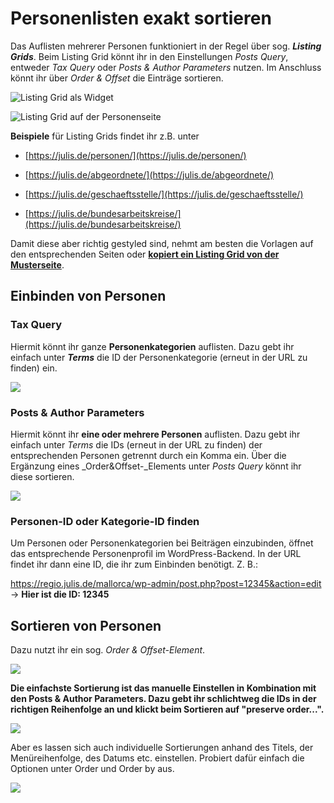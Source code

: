 ﻿# Personenlisten exakt sortieren

Das Auflisten mehrerer Personen funktioniert in der Regel über sog. _**Listing Grids**_. Beim Listing Grid könnt ihr in den Einstellungen _Posts Query_, entweder _Tax Query_ oder _Posts & Author Parameters_ nutzen. Im Anschluss könnt ihr über _Order & Offset_ die Einträge sortieren.

![Listing Grid als Widget](/static/graphicsregio/2-personenliste1.jpeg)

![Listing Grid auf der Personenseite](/static/graphicsregio/2-personenliste2.jpeg)

**Beispiele** für Listing Grids findet ihr z.B. unter

-   [https://julis.de/personen/](https://julis.de/personen/)
    
-   [https://julis.de/abgeordnete/](https://julis.de/abgeordnete/)
    
-   [https://julis.de/geschaeftsstelle/](https://julis.de/geschaeftsstelle/)
    
-   [https://julis.de/bundesarbeitskreise/](https://julis.de/bundesarbeitskreise/)
    

Damit diese aber richtig gestyled sind, nehmt am besten die Vorlagen auf den entsprechenden Seiten oder [**kopiert ein Listing Grid von der Musterseite**](/Regiosystem/Konfiguration/Neue%20Seite%20anlegen%20&%20Musterseite.md).

## Einbinden von Personen

### Tax Query

Hiermit könnt ihr ganze **Personenkategorien** auflisten. Dazu gebt ihr einfach unter _**Terms**_  die ID der Personenkategorie (erneut in der URL zu finden) ein.

![](/static/graphicsregio/2-personenliste3.jpeg)

### Posts & Author Parameters

Hiermit könnt ihr **eine oder mehrere Personen** auflisten. Dazu gebt ihr einfach unter _Terms_ die IDs (erneut in der URL zu finden) der entsprechenden Personen getrennt durch ein Komma ein. Über die Ergänzung eines _Order&Offset-_Elements unter _Posts Query_ könnt ihr diese sortieren.

![](/static/graphicsregio/2-personenliste4.jpeg)

### Personen-ID oder Kategorie-ID finden

Um Personen oder Personenkategorien bei Beiträgen einzubinden, öffnet das entsprechende Personenprofil im WordPress-Backend. In der URL findet ihr dann eine ID, die ihr zum Einbinden benötigt. Z. B.:

https://regio.julis.de/mallorca/wp-admin/post.php?post=12345&action=edit -> **Hier ist die ID: 12345**

## Sortieren von Personen

Dazu nutzt ihr ein sog. _Order & Offset-Element_.

![](/static/graphicsregio/2-personenliste5.jpeg)

**Die einfachste Sortierung ist das manuelle Einstellen in Kombination mit den Posts & Author Parameters. Dazu gebt ihr schlichtweg die IDs in der richtigen Reihenfolge an und klickt beim Sortieren auf "preserve order...".**

![](/static/graphicsregio/2-personenliste6.jpeg)

Aber es lassen sich auch individuelle Sortierungen anhand des Titels, der Menüreihenfolge, des Datums etc. einstellen. Probiert dafür einfach die Optionen unter Order und Order by aus.

![](/static/graphicsregio/2-personenliste7.jpeg)